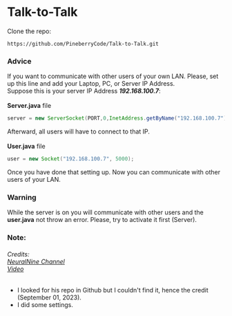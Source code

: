 # Talk-to-Talk

Clone the repo:
```
https://github.com/PineberryCode/Talk-to-Talk.git
```
### Advice
If you want to communicate with other users of your own LAN. Please, set up this line and add your Laptop, PC, or Server IP Address.<br>
Suppose this is your server IP Address ***192.168.100.7***:<br><br>
**Server.java** file
```JAVA
server = new ServerSocket(PORT,0,InetAddress.getByName("192.168.100.7"));
```
Afterward, all users will have to connect to that IP.<br><br>
**User.java** file
```JAVA
user = new Socket("192.168.100.7", 5000);
```
Once you have done that setting up. Now you can communicate with other users of your LAN.

### Warning
While the server is on you will communicate with other users and the **user.java** not throw an error. Please, try to activate it first (Server).

### Note:<br>
###### Credits: <br>[NeuralNine Channel](https://www.youtube.com/@NeuralNine) <br>[Video](https://www.youtube.com/watch?v=hIc_9Wbn704)
- I looked for his repo in Github but I couldn't find it, hence the credit (September 01, 2023). <br>
- I did some settings.
